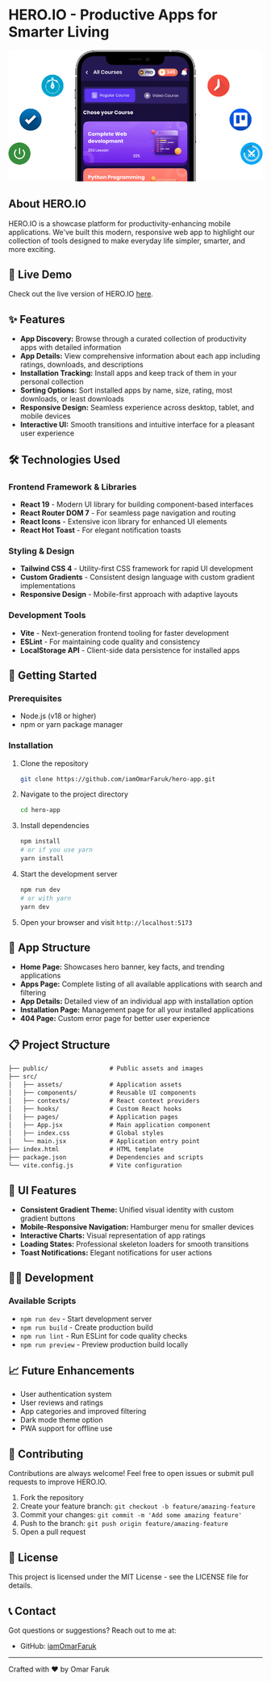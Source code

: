 # HERO.IO - Productive Apps for Smarter Living

![HERO.IO Banner](/public/assets/hero.png)

## About HERO.IO

HERO.IO is a showcase platform for productivity-enhancing mobile applications. We've built this modern, responsive web app to highlight our collection of tools designed to make everyday life simpler, smarter, and more exciting.

## 🌟 Live Demo

Check out the live version of HERO.IO [here](https://hero-io.vercel.app).

## ✨ Features

- **App Discovery:** Browse through a curated collection of productivity apps with detailed information
- **App Details:** View comprehensive information about each app including ratings, downloads, and descriptions
- **Installation Tracking:** Install apps and keep track of them in your personal collection
- **Sorting Options:** Sort installed apps by name, size, rating, most downloads, or least downloads
- **Responsive Design:** Seamless experience across desktop, tablet, and mobile devices
- **Interactive UI:** Smooth transitions and intuitive interface for a pleasant user experience

## 🛠️ Technologies Used

### Frontend Framework & Libraries
- **React 19** - Modern UI library for building component-based interfaces
- **React Router DOM 7** - For seamless page navigation and routing
- **React Icons** - Extensive icon library for enhanced UI elements
- **React Hot Toast** - For elegant notification toasts

### Styling & Design
- **Tailwind CSS 4** - Utility-first CSS framework for rapid UI development
- **Custom Gradients** - Consistent design language with custom gradient implementations
- **Responsive Design** - Mobile-first approach with adaptive layouts

### Development Tools
- **Vite** - Next-generation frontend tooling for faster development
- **ESLint** - For maintaining code quality and consistency
- **LocalStorage API** - Client-side data persistence for installed apps

## 🚀 Getting Started

### Prerequisites
- Node.js (v18 or higher)
- npm or yarn package manager

### Installation

1. Clone the repository
   ```bash
   git clone https://github.com/iamOmarFaruk/hero-app.git
   ```

2. Navigate to the project directory
   ```bash
   cd hero-app
   ```

3. Install dependencies
   ```bash
   npm install
   # or if you use yarn
   yarn install
   ```

4. Start the development server
   ```bash
   npm run dev
   # or with yarn
   yarn dev
   ```

5. Open your browser and visit `http://localhost:5173`

## 📱 App Structure

- **Home Page:** Showcases hero banner, key facts, and trending applications
- **Apps Page:** Complete listing of all available applications with search and filtering
- **App Details:** Detailed view of an individual app with installation option
- **Installation Page:** Management page for all your installed applications
- **404 Page:** Custom error page for better user experience

## 📋 Project Structure

```
├── public/                 # Public assets and images
├── src/
│   ├── assets/             # Application assets
│   ├── components/         # Reusable UI components
│   ├── contexts/           # React context providers
│   ├── hooks/              # Custom React hooks
│   ├── pages/              # Application pages
│   ├── App.jsx             # Main application component
│   ├── index.css           # Global styles
│   └── main.jsx            # Application entry point
├── index.html              # HTML template
├── package.json            # Dependencies and scripts
└── vite.config.js          # Vite configuration
```

## 🎨 UI Features

- **Consistent Gradient Theme:** Unified visual identity with custom gradient buttons
- **Mobile-Responsive Navigation:** Hamburger menu for smaller devices
- **Interactive Charts:** Visual representation of app ratings
- **Loading States:** Professional skeleton loaders for smooth transitions
- **Toast Notifications:** Elegant notifications for user actions

## 👨‍💻 Development

### Available Scripts

- `npm run dev` - Start development server
- `npm run build` - Create production build
- `npm run lint` - Run ESLint for code quality checks
- `npm run preview` - Preview production build locally

## 📈 Future Enhancements

- User authentication system
- User reviews and ratings
- App categories and improved filtering
- Dark mode theme option
- PWA support for offline use

## 🤝 Contributing

Contributions are always welcome! Feel free to open issues or submit pull requests to improve HERO.IO.

1. Fork the repository
2. Create your feature branch: `git checkout -b feature/amazing-feature`
3. Commit your changes: `git commit -m 'Add some amazing feature'`
4. Push to the branch: `git push origin feature/amazing-feature`
5. Open a pull request

## 📝 License

This project is licensed under the MIT License - see the LICENSE file for details.

## 📞 Contact

Got questions or suggestions? Reach out to me at:

- GitHub: [iamOmarFaruk](https://github.com/iamOmarFaruk)

---

Crafted with ❤️ by Omar Faruk